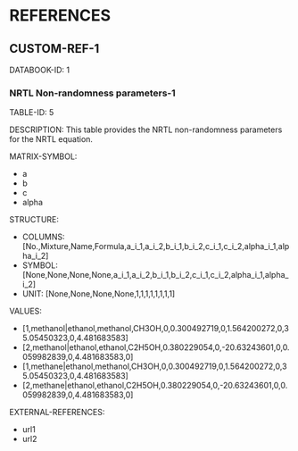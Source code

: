 # REFERENCES

## CUSTOM-REF-1

DATABOOK-ID: 1

### NRTL Non-randomness parameters-1

TABLE-ID: 5

DESCRIPTION: This table provides the NRTL non-randomness parameters for the NRTL equation.

MATRIX-SYMBOL:

- a
- b
- c
- alpha

STRUCTURE:

- COLUMNS: [No.,Mixture,Name,Formula,a_i_1,a_i_2,b_i_1,b_i_2,c_i_1,c_i_2,alpha_i_1,alpha_i_2]
- SYMBOL: [None,None,None,None,a_i_1,a_i_2,b_i_1,b_i_2,c_i_1,c_i_2,alpha_i_1,alpha_i_2]
- UNIT: [None,None,None,None,1,1,1,1,1,1,1,1]

VALUES:

- [1,methanol|ethanol,methanol,CH3OH,0,0.300492719,0,1.564200272,0,35.05450323,0,4.481683583]
- [2,methanol|ethanol,ethanol,C2H5OH,0.380229054,0,-20.63243601,0,0.059982839,0,4.481683583,0]
- [1,methane|ethanol,methanol,CH3OH,0,0.300492719,0,1.564200272,0,35.05450323,0,4.481683583]
- [2,methane|ethanol,ethanol,C2H5OH,0.380229054,0,-20.63243601,0,0.059982839,0,4.481683583,0]

EXTERNAL-REFERENCES:

- url1
- url2